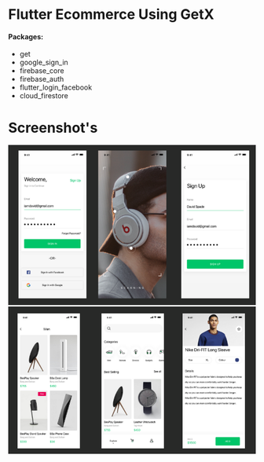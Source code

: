 # Flutter Ecommerce Using GetX


#### Packages:
- get 
- google_sign_in 
- firebase_core 
- firebase_auth 
- flutter_login_facebook 
- cloud_firestore 


# Screenshot's 

![](Screenshot/2.png)
![](Screenshot/1.png)
